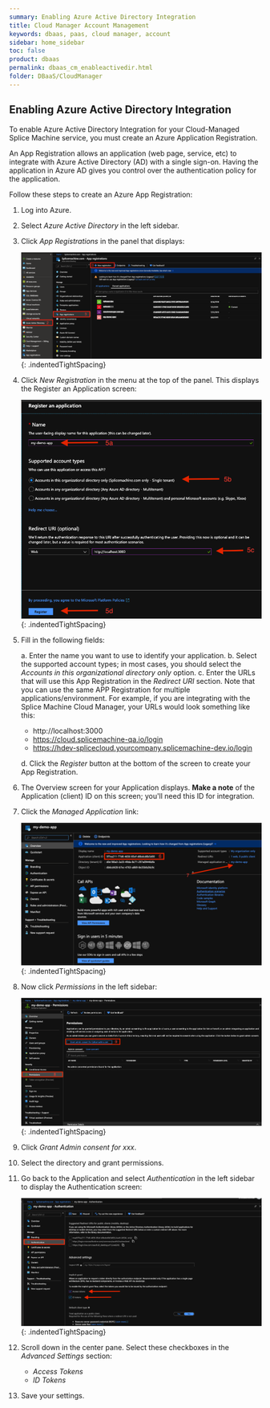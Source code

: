 ```yaml
---
summary: Enabling Azure Active Directory Integration
title: Cloud Manager Account Management
keywords: dbaas, paas, cloud manager, account
sidebar: home_sidebar
toc: false
product: dbaas
permalink: dbaas_cm_enableactivedir.html
folder: DBaaS/CloudManager
---
```

<section>
<div class="TopicContent" data-swiftype-index="true" markdown="1">

# Enabling Azure Active Directory Integration

To enable Azure Active Directory Integration for your Cloud-Managed Splice Machine service, you must create an Azure Application Registration.

An App Registration allows an application (web page, service, etc) to integrate with Azure Active Directory (AD) with a single sign-on.  Having the application in Azure AD gives you control over the authentication policy for the application.

Follow these steps to create an Azure App Registration:

<div class="opsStepsList" markdown="1">

1.  Log into Azure.
2.  Select _Azure Active Directory_ in the left sidebar.
3.  Click _App Registrations_ in the panel that displays:

    ![](images/AzureAppReg1.png){: .indentedTightSpacing}

4.  Click _New Registration_ in the menu at the top of the panel. This displays the <span class="ConsoleLink">Register an Application screen:

    ![](images/AzureAppReg2.png){: .indentedTightSpacing}

5.  Fill in the following fields:

    a. Enter the name you want to use to identify your application.
    b. Select the supported account types; in most cases, you should select the _Accounts in this organizational directory only_ option.
    c. Enter the URLs that will use this App Registration in the _Redirect URI_ section.  Note that you can use the same APP Registration for multiple applications/environment.  For example, if you are integrating with the Splice Machine Cloud Manager, your URLs would look something like this:

       * http://localhost:3000
       * https://cloud.splicemachine-qa.io/login
       * https://hdev-splicecloud.yourcompany.splicemachine-dev.io/login

    d. Click the _Register_ button at the bottom of the screen to create your App Registration.

6.  The <span class="ConsoleLink">Overview</span> screen for your Application displays. __Make a note__ of the Application (client) ID on this screen; you'll need this ID for integration.

7.  Click the _Managed Application_ link:

    ![](images/AzureAppReg3.png){: .indentedTightSpacing}

8.  Now click _Permissions_ in the left sidebar:

    ![](images/AzureAppReg4.png){: .indentedTightSpacing}

9.  Click _Grant Admin consent for xxx_.
10. Select the directory and grant permissions.
11. Go back to the Application and select _Authentication_ in the left sidebar to display the <span class="ConsoleLink">Authentication</span> screen:

    ![](images/AzureAppReg5.png){: .indentedTightSpacing}

12. Scroll down in the center pane. Select these checkboxes in the _Advanced Settings_ section:

    * _Access Tokens_
    * _ID Tokens_

13. Save your settings.
</div>

</div>
</section>
